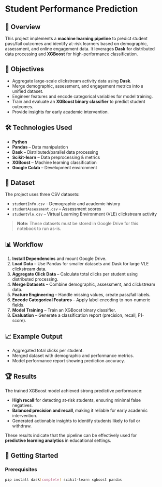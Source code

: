 # Student Performance Prediction

## 📌 Overview
This project implements a **machine learning pipeline** to predict student pass/fail outcomes and identify at-risk learners based on demographic, assessment, and online engagement data. It leverages **Dask** for distributed data processing and **XGBoost** for high-performance classification.

## 🎯 Objectives
- Aggregate large-scale clickstream activity data using **Dask**.  
- Merge demographic, assessment, and engagement metrics into a unified dataset.  
- Engineer features and encode categorical variables for model training.  
- Train and evaluate an **XGBoost binary classifier** to predict student outcomes.  
- Provide insights for early academic intervention.

## 🛠 Technologies Used
- **Python**
- **Pandas** – Data manipulation
- **Dask** – Distributed/parallel data processing
- **Scikit-learn** – Data preprocessing & metrics
- **XGBoost** – Machine learning classification
- **Google Colab** – Development environment

## 📂 Dataset
The project uses three CSV datasets:
- `studentInfo.csv` – Demographic and academic history  
- `studentAssessment.csv` – Assessment scores  
- `studentVle.csv` – Virtual Learning Environment (VLE) clickstream activity  

> **Note:** These datasets must be stored in Google Drive for this notebook to run as-is.

## 📊 Workflow
1. **Install Dependencies** and mount Google Drive.  
2. **Load Data** – Use Pandas for smaller datasets and Dask for large VLE clickstream data.  
3. **Aggregate Click Data** – Calculate total clicks per student using distributed processing.  
4. **Merge Datasets** – Combine demographic, assessment, and clickstream data.  
5. **Feature Engineering** – Handle missing values, create pass/fail labels.  
6. **Encode Categorical Features** – Apply label encoding to non-numeric fields.  
7. **Model Training** – Train an XGBoost binary classifier.  
8. **Evaluation** – Generate a classification report (precision, recall, F1-score).

## 📈 Example Output
- Aggregated total clicks per student.  
- Merged dataset with demographic and performance metrics.  
- Model performance report showing prediction accuracy.

## 🏆 Results
The trained XGBoost model achieved strong predictive performance:  
- **High recall** for detecting at-risk students, ensuring minimal false negatives.  
- **Balanced precision and recall**, making it reliable for early academic intervention.  
- Generated actionable insights to identify students likely to fail or withdraw.  

These results indicate that the pipeline can be effectively used for **predictive learning analytics** in educational settings.

## 🚀 Getting Started

### Prerequisites
```bash
pip install dask[complete] scikit-learn xgboost pandas
